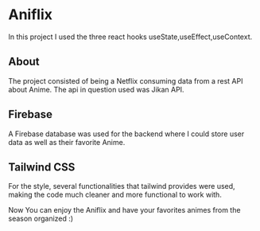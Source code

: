 # Aniflix

In this project I used the three react hooks useState,useEffect,useContext.

## About

The project consisted of being a Netflix consuming data from a rest API about Anime.
The api in question used was Jikan API.

## Firebase

A Firebase database was used for the backend where I could store user data as well as their favorite Anime.

## Tailwind CSS

For the style, several functionalities that tailwind provides were used, making the code much cleaner and more functional to work with.

  Now You can enjoy the Aniflix and have your favorites animes from the season organized :) 
  






